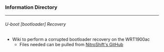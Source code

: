 ### Information Directory ###
---
###### U-boot [bootloader] Recovery ######
- Wiki to perform a corrupted bootloader recovery on the WRT1900ac
  - Files needed can be pulled from [NitroShift's GitHub](https://github.com/nitroshift/wrt1900ac)
 
